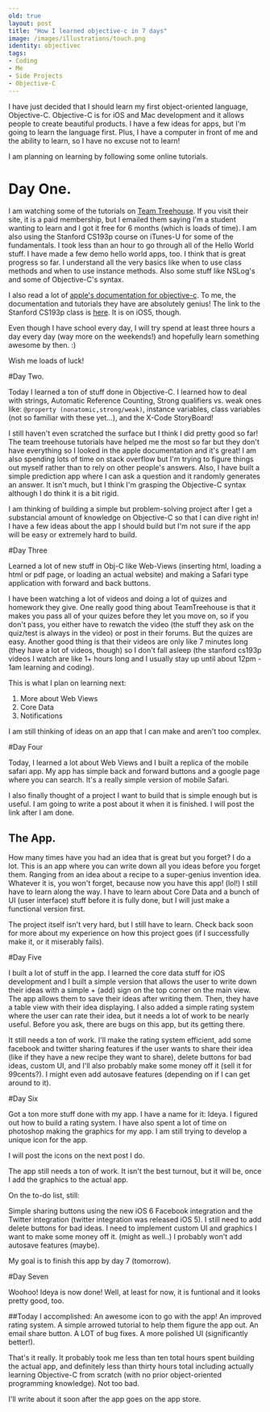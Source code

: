 ```yaml
---
old: true
layout: post
title: "How I learned objective-c in 7 days"
image: /images/illustrations/touch.png
identity: objectivec
tags:
- Coding
- Me
- Side Projects
- Objective-C
---
```


I have just decided that I should learn my first object-oriented language, Objective-C. Objective-C is for iOS and Mac development and it allows people to create beautiful products. I have a few ideas for apps, but I'm going to learn the language first. Plus, I have a computer in front of me and the ability to learn, so I have no excuse not to learn!

I am planning on learning by following some online tutorials. 

# Day One.
I am watching some of the tutorials on <a href="http://www.teamtreehouse.com" target="_blank">Team Treehouse</a>. If you visit their site, it is a paid membership, but I emailed them saying I'm a student wanting to learn and I got it free for 6 months (which is loads of time). I am also using the Stanford CS193p course on iTunes-U for some of the fundamentals.
I took less than an hour to go through all of the Hello World stuff. I have made a few demo hello world apps, too. I think that is great progress so far. I understand all the very basics like when to use class methods and when to use instance methods. Also some stuff like NSLog's and some of Objective-C's syntax.

I also read a lot of <a href="https://developer.apple.com/devcenter/ios/index.action" target="_blank">apple's documentation for objective-c</a>. To me, the documentation and tutorials they have are absolutely genius! The link to the Stanford CS193p class is <a href="http://www.stanford.edu/class/cs193p/cgi-bin/drupal/blog/15" title="CS193P with Paul Hegarty" target="_blank">here</a>. It is on iOS5, though.

Even though I have school every day, I will try spend at least three hours a day every day (way more on the weekends!) and hopefully learn something awesome by then. :)

Wish me loads of luck!

#Day Two.

Today I learned a ton of stuff done in Objective-C. I learned how to deal with strings, Automatic Reference Counting, Strong qualifiers vs. weak ones like: <code>@property (nonatomic,strong/weak)</code>, instance variables, class variables (not so familiar with these yet...), and the X-Code StoryBoard!

I still haven't even scratched the surface but I think I did pretty good so far! The team treehouse tutorials have helped me the most so far but they don't have everything so I looked in the apple documentation and it's great! I am also spending lots of time on stack overflow but I'm trying to figure things out myself rather than to rely on other people's answers. Also, I have built a simple prediction app where I can ask a question and it randomly generates an answer. It isn't much, but I think I'm grasping the Objective-C syntax although I do think it is a bit rigid.

I am thinking of building a simple but problem-solving project after I get a substancial amount of knowledge on Objective-C so that I can dive right in! I have a few ideas about the app I should build but I'm not sure if the app will be easy or extremely hard to build.

#Day Three

Learned a lot of new stuff in Obj-C like Web-Views (inserting html, loading a html or pdf page, or loading an actual website) and making a Safari type application with forward and back buttons.

I have been watching a lot of videos and doing a lot of quizes and homework they give.
One really good thing about TeamTreehouse is that it makes you pass all of your quizes before they let you move on, so if you don't pass, you either have to rewatch the video (the stuff they  ask on the quiz/test is always in the video) or post in their forums. But the quizes are easy. Another good thing is that their videos are only like 7 minutes long (they have a lot of videos, though) so I don't fall asleep (the stanford cs193p videos I watch are like 1+ hours long and I usually stay up until about 12pm - 1am learning and coding).

This is what I plan on learning next:

1. More about Web Views
2. Core Data
3. Notifications

I am still thinking of ideas on an app that I can make and aren't too complex.

#Day Four

Today, I learned a lot about Web Views and I built a replica of the mobile safari app. My app has simple back and forward buttons and a google page where you can search. It's a really simple version of mobile Safari.

I also finally thought of a project I want to build that is simple enough but is useful. I am going to write a post about it when it is finished. I will post the link after I am done.

## The App.
How many times have you had an idea that is great but you forget? I do a lot. This is an app where you can write down all you ideas before you forget them. Ranging from an idea about a recipe to a super-genius invention idea. Whatever it is, you won't forget, because now you have this app! (lol!) I still have to learn along the way. I have to learn about Core Data and a bunch of UI (user interface) stuff before it is fully done, but I will just make a functional version first. 

The project itself isn't very hard, but I still have to learn.
Check back soon for more about my experience on how this project goes (if I successfully make it, or it miserably fails).

#Day Five

I built a lot of stuff in the app. I learned the core data stuff for iOS development and I built a simple version that allows the user to write down their ideas with a simple + (add) sign on the top corner on the main view. The app allows them to save their ideas after writing them. Then, they have a table view with their idea displaying. I also added a simple rating system where the user can rate their idea, but it needs a lot of work to be nearly useful. Before you ask, there are bugs on this app, but its getting there.

It still needs a ton of work. I'll make the rating system efficient, add some facebook and twitter sharing features if the user wants to share their idea (like if they have a new recipe they want to share), delete buttons for bad ideas, custom UI, and I'll also probably make some money off it (sell it for 99cents?). I might even add autosave features (depending on if I can get around to it).

#Day Six

Got a ton more stuff done with my app. I have a name for it: Ideya. I figured out how to build a rating system. I have also spent a lot of time on photoshop making the graphics for my app. I am still trying to develop a unique icon for the app.

I will post the icons on the next post I do.

The app still needs a ton of work. It isn't the best turnout, but it will be, once I add the graphics to the actual app.

On the to-do list, still:

Simple sharing buttons using the new iOS 6 Facebook integration and the Twitter integration (twitter integration was released iOS 5).
I still need to add delete buttons for bad ideas.
I need to implement custom UI and graphics
I want to make some money off it. (might as well..)
I probably won't add autosave features (maybe).

My goal is to finish this app by day 7 (tomorrow).

#Day Seven

Woohoo! Ideya is now done! Well, at least for now, it is funtional and it looks pretty good, too.

##Today I accomplished:
An awesome icon to go with the app!
An improved rating system.
A simple arrowed tutorial to help them figure the app out.
An email share button.
A LOT of bug fixes.
A more polished UI (significantly better!).

That's it really. It probably took me less than ten total hours spent building the actual app, and definitely less than thirty hours total including actually learning Objective-C from scratch (with no prior object-oriented programming knowledge). Not too bad.

I'll write about it soon after the app goes on the app store.


